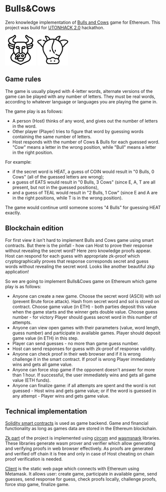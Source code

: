 # Bulls&Cows
Zero knowledge implementation of [Bulls and Cows](https://en.wikipedia.org/wiki/Bulls_and_Cows) game for Ethereum. This project was build for [UTONHACK 2.0](https://utonhack.devpost.com/) hackathon.
<div>
<img style="display:inline-block;" src="bull.svg" alt="BULL" width="100" height="100">
<img style="display:inline-block;" src="cow.svg" alt="COW" width="100" height="100">
</div>
 
## Game rules
The game is usually played with 4-letter words, alternate versions of the game can be played with any number of letters. They must be real words, according to whatever language or languages you are playing the game in.
 
The game play is as follows:
- A person (Host) thinks of any word, and gives out the number of letters in the word.
- Other player (Player) tries to figure that word by guessing words containing the same number of letters.
- Host responds with the number of Cows & Bulls for each guessed word. "Cow" means a letter in the wrong position, while "Bull" means a letter in the right position.
 
For example:
- if the secret word is HEAT, a guess of COIN would result in "0 Bulls, 0 Cows" (all of the guessed letters are wrong);
- a guess of EATS would result in "0 Bulls, 3 Cows" (since E, A, T are all present, but not in the guessed positions),
- and a guess of TEAL would result in "2 Bulls, 1 Cow" (since E and A are in the right positions, while T is in the wrong position).
 
The game would continue until someone scores "4 Bulls" for guessing HEAT exactly.
 
## Blockchain edition
For first view it isn't hard to implement Bulls and Cows game using smart contracts.
But there is the pinfall - how can Host to prove their response without revealing the secret word?
Here zero knowledge proofs appear. Host can respond for each guess with appropriate zk-proof
which cryptographically proves that response corresponds secret and guess words without revealing the
secret word. Looks like another beautiful zkp application!
 
So we are going to implement Bulls&Cows game on Ethereum which game play is as follows:
- Anyone can create a new game. Choose the secret word (ASCII) with sol (prevent Brute force attack).
Hash from secret word and sol is stored on contract. Choose game value (in ETH) -  both parties deposit this value when the game starts and the winner gets double value. Choose guess number - for victory Player should guess secret word in this number of attempts.
- Anyone can view open games with their parameters (value, word length, guess number) and participate in available games. Player should deposit game value (in ETH) in this step.
- Player can send guesses - no more than game guess number.
- Host can send responses for guess with zk-proof of response validity.
- Anyone can check proof in their web browser and if it is wrong challenge it in the smart contract. If proof is wrong Player immediately wins and gets all game value.
- Anyone can force stop game if the opponent doesn't answer for more than 1 hour.
If successful, the user immediately wins and gets all game value (ETH funds).
- Anyone can finalize game: if all attempts are spent and the word is not guessed -
Host wins and gets game value; or if the word is guessed in any attempt - Player
wins and gets game value.
## Technical implementation
[Solidity smart contracts](https://github.com/Hackaton-D-K/Bulls-and-Cows/tree/master/truffle) is used as game backend.
Game and financial functionality as long as games data are stored in the Ethereum blockchain.

[Zk part](https://github.com/Hackaton-D-K/Bulls-and-Cows/tree/master/zk) of the project is implemented using [circom](https://github.com/iden3/circom) and [wasmsnark](https://github.com/iden3/wasmsnark) libraries. These libraries generate wasm prover and verifier which allow generating and verifying proofs in web browser effectively. As proofs are generated and verified off chain it is free and only in case of Host cheating on chain proof verification is needed.

[Client](https://github.com/Hackaton-D-K/Bulls-and-Cows/tree/master/client) is the static web page which connects with Ethereum using Metamask.
It allows user: create game, participate in available game, send guesses,
send response for guess, check proofs locally, challenge proofs, force stop game, finalize game.
 
 
 

